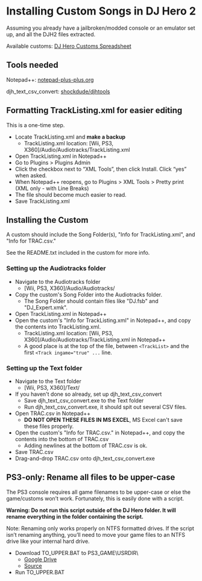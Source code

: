 # Installing Custom Songs in DJ Hero 2

Assuming you already have a jailbroken/modded console or an emulator set up, and all the DJH2 files extracted.

Available customs: [DJ Hero Customs Spreadsheet](https://docs.google.com/spreadsheets/d/12-2cq5ghomO-UDt1xWEqXLt4\_f0gP1m7G4o-h4HW1\_c/)

## Tools needed

Notepad++: [notepad-plus-plus.org](https://notepad-plus-plus.org/)

djh\_text\_csv\_convert: [shockdude/djhtools](https://github.com/shockdude/djhtools/releases/tag/djh\_text\_csv\_convert\_v0.41)

## Formatting TrackListing.xml for easier editing

This is a one-time step.

* Locate TrackListing.xml and **make a backup**
  * TrackListing.xml location: [Wii, PS3, X360]/Audio/Audiotracks/TrackListing.xml
* Open TrackListing.xml in Notepad++
* Go to Plugins > Plugins Admin
* Click the checkbox next to “XML Tools”, then click Install. Click “yes” when asked.
* When Notepad++ reopens, go to Plugins > XML Tools > Pretty print (XML only - with Line Breaks)
* The file should become much easier to read.
* Save TrackListing.xml

## Installing the Custom

A custom should include the Song Folder(s), "Info for TrackListing.xml", and "Info for TRAC.csv."

See the README.txt included in the custom for more info.

### Setting up the Audiotracks folder

* Navigate to the Audiotracks folder
  * [Wii, PS3, X360]/Audio/Audiotracks/
* Copy the custom's Song Folder into the Audiotracks folder.
  * The Song Folder should contain files like "DJ.fsb" and "DJ\_Expert.xmk".
* Open TrackListing.xml in Notepad++
* Open the custom's "Info for TrackListing.xml" in Notepad++, and copy the contents into TrackListing.xml.
  * TrackListing.xml location: [Wii, PS3, X360]/Audio/Audiotracks/TrackListing.xml in Notepad++
  * A good place is at the top of the file, between `<TrackList>` and the first `<Track ingame="true" ...` line.

### Setting up the Text folder

* Navigate to the Text folder
  * [Wii, PS3, X360]/Text/
* If you haven't done so already, set up djh\_text\_csv\_convert
  * Save djh\_text\_csv\_convert.exe to the Text folder
  * Run djh\_text\_csv\_convert.exe, it should spit out several CSV files.
* Open TRAC.csv in Notepad++
  * **DO NOT OPEN THESE FILES IN MS EXCEL**, MS Excel can't save these files properly.
* Open the custom's "Info for TRAC.csv." in Notepad++, and copy the contents into the bottom of TRAC.csv
  * Adding newlines at the bottom of TRAC.csv is ok.
* Save TRAC.csv
* Drag-and-drop TRAC.csv onto djh\_text\_csv\_convert.exe

## PS3-only: Rename all files to be upper-case

The PS3 console requires all game filenames to be upper-case or else the game/customs won’t work. Fortunately, this is easily done with a script.

**Warning: Do not run this script outside of the DJ Hero folder. It will rename everything in the folder containing the script.**

Note: Renaming only works properly on NTFS formatted drives. If the script isn’t renaming anything, you’ll need to move your game files to an NTFS drive like your internal hard drive.

* Download TO\_UPPER.BAT to PS3\_GAME\USRDIR\
  * [Google Drive](https://drive.google.com/open?id=1ETZe4wT69L1scKskW-4KnLE7o0WycgLd)
  * [Source](https://stackoverflow.com/questions/43992595/recursively-rename-files-and-subfolders-in-a-folder-using-batch-script)
* Run TO\_UPPER.BAT